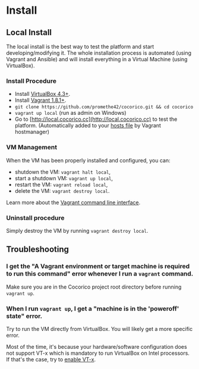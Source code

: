 # Install

## Local Install

The local install is the best way to test the platform and start developing/modifying it. The whole installation process is automated (using Vagrant and Ansible) and will install everything in a Virtual Machine (using VirtualBox).

### Install Procedure

* Install [VirtualBox 4.3+](https://www.virtualbox.org/wiki/Downloads).
* Install [Vagrant 1.8.1+](https://docs.vagrantup.com/v2/installation/).
* `git clone https://github.com/promethe42/cocorico.git && cd cocorico`
* `vagrant up local` (run as admin on Windows)
* Go to [http://local.cocorico.cc](http://local.cocorico.cc) to test the platform. (Automatically added to your [hosts file](https://www.rackspace.com/knowledge_center/article/modify-your-hosts-file) by Vagrant hostmanager)

### VM Management

When the VM has been properly installed and configured, you can:
* shutdown the VM: `vagrant halt local`,
* start a shutdown VM: `vagrant up local`,
* restart the VM: `vagrant reload local`,
* delete the VM: `vagrant destroy local`.

Learn more about the [Vagrant command line interface](https://www.vagrantup.com/docs/cli/up.html).

### Uninstall procedure

Simply destroy the VM by running `vagrant destroy local`.

## Troubleshooting

### I get the "A Vagrant environment or target machine is required to run this command" error whenever I run a `vagrant` command.

Make sure you are in the Cocorico project root directory before running `vagrant up`.

### When I run `vagrant up`, I get a "machine is in the 'poweroff' state" error.

Try to run the VM directly from VirtualBox. You will likely get a more specific error.

Most of the time, it's because your hardware/software configuration does not support VT-x which is mandatory to run VirtualBox on Intel processors. If that's the case, try to [enable VT-x](http://www.howtogeek.com/213795/how-to-enable-intel-vt-x-in-your-computers-bios-or-uefi-firmware/).
